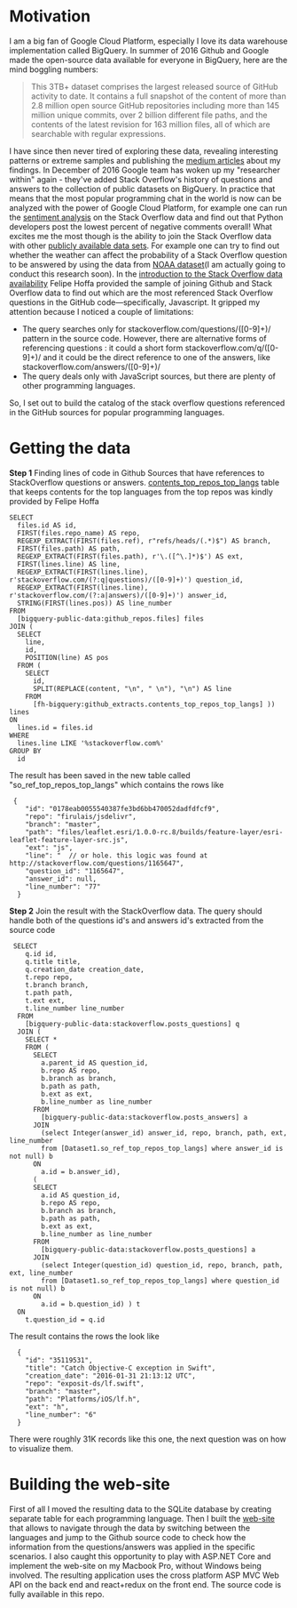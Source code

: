 # Motivation
I am a big fan of Google Cloud Platform, especially I love its data warehouse implementation called BigQuery. In summer of 2016 Github and Google made the open-source data available for everyone in BigQuery, here are the mind boggling numbers:
> This 3TB+ dataset comprises the largest released source of GitHub activity to date. It contains a full snapshot of the content of more than 2.8 million open source GitHub repositories including more than 145 million unique commits, over 2 billion different file paths, and the contents of the latest revision for 163 million files, all of which are searchable with regular expressions.

I have since then never tired of exploring these data, revealing interesting patterns or extreme samples and publishing the [medium articles](https://medium.com/@sAbakumoff) about my findings.
In December of 2016 Google team has woken up my "researcher within" again - they've added Stack Overflow's history of questions and answers to the collection of public datasets on BigQuery. In practice that means that the most popular programming chat in the world is now can be analyzed with the power of Google Cloud Platform, for example one can run the [sentiment analysis](https://medium.freecodecamp.com/always-end-your-questions-with-a-stack-overflow-bigquery-and-other-stories-2470ebcda7f#.bhdeolgrt) on the Stack Overflow data and find out that Python developers post the lowest percent of negative comments overall! What excites me the most though is the ability to join the Stack Overflow data with other [publicly available data sets](https://cloud.google.com/bigquery/public-data/). For example one can try to find out whether the weather can affect the probability of a Stack Overflow question to be answered by using the data from [NOAA dataset](https://cloud.google.com/bigquery/public-data/noaa-gsod)(I am actually going to conduct this research soon).
In the [introduction to the Stack Overflow data availability](https://cloud.google.com/blog/big-data/2016/12/google-bigquery-public-datasets-now-include-stack-overflow-q-a) Felipe Hoffa provided the sample of joining Github and Stack Overflow data to find out which are the most referenced Stack Overflow questions in the GitHub code—specifically, Javascript. It gripped my attention because I noticed a couple of limitations: 
* The query searches only for stackoverflow.com/questions/([0-9]+)/ pattern in the source code. However, there are alternative forms of referencing questions : it could a short form stackoverflow.com/q/([0-9]+)/ and it could be the direct reference to one of the answers, like stackoverflow.com/answers/([0-9]+)/
* The query deals only with JavaScript sources, but there are plenty of other programming languages.

So, I set out to build the catalog of the stack overflow questions referenced in the GitHub sources for popular programming languages.

# Getting the data
**Step 1** Finding lines of code in Github Sources that have references to StackOverflow questions or answers. [contents_top_repos_top_langs](https://bigquery.cloud.google.com/dataset/fh-bigquery:github_extracts) table that keeps contents for the top languages from the top repos was kindly provided by Felipe Hoffa
```
SELECT
  files.id AS id,
  FIRST(files.repo_name) AS repo,
  REGEXP_EXTRACT(FIRST(files.ref), r"refs/heads/(.*)$") AS branch,
  FIRST(files.path) AS path,
  REGEXP_EXTRACT(FIRST(files.path), r'\.([^\.]*)$') AS ext,
  FIRST(lines.line) AS line,
  REGEXP_EXTRACT(FIRST(lines.line), r'stackoverflow.com/(?:q|questions)/([0-9]+)') question_id,
  REGEXP_EXTRACT(FIRST(lines.line), r'stackoverflow.com/(?:a|answers)/([0-9]+)') answer_id,
  STRING(FIRST(lines.pos)) AS line_number
FROM
  [bigquery-public-data:github_repos.files] files
JOIN (
  SELECT
    line,
    id,
    POSITION(line) AS pos
  FROM (
    SELECT
      id,
      SPLIT(REPLACE(content, "\n", " \n"), "\n") AS line
    FROM
      [fh-bigquery:github_extracts.contents_top_repos_top_langs] )) lines
ON
  lines.id = files.id
WHERE
  lines.line LIKE '%stackoverflow.com%'
GROUP BY
  id
```
The result has been saved in the new table called "so_ref_top_repos_top_langs" which contains the rows like
```
 {
    "id": "0178eab0055540387fe3bd6bb470052dadfdfcf9",
    "repo": "firulais/jsdelivr",
    "branch": "master",
    "path": "files/leaflet.esri/1.0.0-rc.8/builds/feature-layer/esri-leaflet-feature-layer-src.js",
    "ext": "js",
    "line": "  // or hole. this logic was found at http://stackoverflow.com/questions/1165647",
    "question_id": "1165647",
    "answer_id": null,
    "line_number": "77"
  }
```
**Step 2** Join the result with the StackOverflow data. The query should handle both of the questions id's and answers id's extracted from the source code
```
 SELECT
    q.id id,
    q.title title,
    q.creation_date creation_date,
    t.repo repo,
    t.branch branch,
    t.path path,
    t.ext ext,
    t.line_number line_number
  FROM
    [bigquery-public-data:stackoverflow.posts_questions] q
  JOIN (
    SELECT *
    FROM (
      SELECT
        a.parent_id AS question_id,
        b.repo AS repo,
        b.branch as branch,
        b.path as path,
        b.ext as ext,
        b.line_number as line_number
      FROM
        [bigquery-public-data:stackoverflow.posts_answers] a
      JOIN
        (select Integer(answer_id) answer_id, repo, branch, path, ext, line_number 
        from [Dataset1.so_ref_top_repos_top_langs] where answer_id is not null) b
      ON
        a.id = b.answer_id),
      (
      SELECT
        a.id AS question_id,
        b.repo AS repo,
        b.branch as branch,
        b.path as path,
        b.ext as ext,
        b.line_number as line_number       
      FROM
        [bigquery-public-data:stackoverflow.posts_questions] a
      JOIN
        (select Integer(question_id) question_id, repo, branch, path, ext, line_number 
        from [Dataset1.so_ref_top_repos_top_langs] where question_id is not null) b
      ON
        a.id = b.question_id) ) t
  ON
    t.question_id = q.id
``` 
The result contains the rows the look like
```
  {
    "id": "35119531",
    "title": "Catch Objective-C exception in Swift",
    "creation_date": "2016-01-31 21:13:12 UTC",
    "repo": "exposit-ds/lf.swift",
    "branch": "master",
    "path": "Platforms/iOS/lf.h",
    "ext": "h",
    "line_number": "6"
  }
```
There were roughly 31K records like this one, the next question was on how to visualize them.

# Building the web-site
First of all I moved the resulting data to the SQLite database by creating separate table for each programming language. Then I built the [web-site](http://sociting.biz) that allows to navigate through the data by switching between the languages and jump to the Github source code to check how the information from the questions/answers was applied in the specific scenarios. I also caught this opportunity to play with ASP.NET Core and implement the web-site on my Macbook Pro, without Windows being involved. The resulting application uses the cross platform ASP MVC Web API on the back end and react+redux on the front end. The source code is fully available in this repo.
